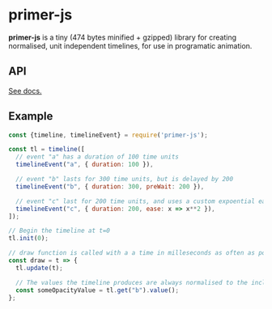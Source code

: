 # primer-js

**primer-js** is a tiny (474 bytes minified + gzipped) library for creating normalised, unit independent timelines, for use in programatic animation.

## API

[See docs.](./docs.md)

## Example

```javascript
const {timeline, timelineEvent} = require('primer-js');

const tl = timeline([
  // event "a" has a duration of 100 time units
  timelineEvent("a", { duration: 100 }),

  // event "b" lasts for 300 time units, but is delayed by 200
  timelineEvent("b", { duration: 300, preWait: 200 }),

  // event "c" last for 200 time units, and uses a custom expoential easing function
  timelineEvent("c", { duration: 200, ease: x => x**2 }),
]);

// Begin the timeline at t=0
tl.init(0);

// draw function is called with a a time in milleseconds as often as possible
const draw = t => {
  tl.update(t);

  // The values the timeline produces are always normalised to the inclusive range [0, 1]
  const someOpacityValue = tl.get("b").value();
};
```
